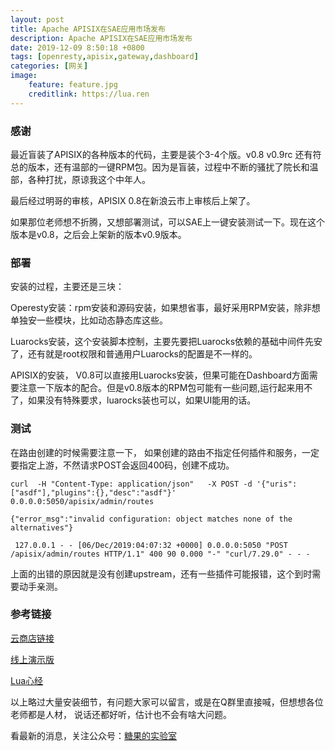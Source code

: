 ```yaml
---
layout: post
title: Apache APISIX在SAE应用市场发布
description: Apache APISIX在SAE应用市场发布
date: 2019-12-09 8:50:18 +0800 
tags: [openresty,apisix,gateway,dashboard]
categories: [网关]
image:
    feature: feature.jpg
    creditlink: https://lua.ren 
---
```



### 感谢

最近盲装了APISIX的各种版本的代码，主要是装个3-4个版。v0.8 v0.9rc 还有符总的版本，还有温部的一键RPM包。因为是盲装，过程中不断的骚扰了院长和温部，各种打扰，原谅我这个中年人。

最后经过明哥的审核，APISIX 0.8在新浪云市上审核后上架了。

如果那位老师想不折腾，又想部署测试，可以SAE上一键安装测试一下。现在这个版本是v0.8，之后会上架新的版本v0.9版本。


### 部署

安装的过程，主要还是三块：

Operesty安装：rpm安装和源码安装，如果想省事，最好采用RPM安装，除非想单独安一些模块，比如动态静态库这些。

Luarocks安装，这个安装脚本控制，主要先要把Luarocks依赖的基础中间件先安了，还有就是root权限和普通用户Luarocks的配置是不一样的。

APISIX的安装， V0.8可以直接用Luarocks安装，但果可能在Dashboard方面需要注意一下版本的配合。但是v0.8版本的RPM包可能有一些问题,运行起来用不了，如果没有特殊要求，luarocks装也可以，如果UI能用的话。


### 测试

在路由创建的时候需要注意一下， 如果创建的路由不指定任何插件和服务，一定要指定上游，不然请求POST会返回400码，创建不成功。


```shell
curl  -H "Content-Type: application/json"   -X POST -d '{"uris":["asdf"],"plugins":{},"desc":"asdf"}'   0.0.0.0:5050/apisix/admin/routes
```

```shell
{"error_msg":"invalid configuration: object matches none of the alternatives"}
```

```shell
 127.0.0.1 - - [06/Dec/2019:04:07:32 +0000] 0.0.0.0:5050 "POST /apisix/admin/routes HTTP/1.1" 400 90 0.000 "-" "curl/7.29.0" - - -
```



 上面的出错的原因就是没有创建upstream，还有一些插件可能报错，这个到时需要动手亲测。


### 参考链接
[云商店链接](https://market.sinacloud.com/#/dashbord/detail?id=158)

[线上演示版](http://apisix.applinzi.com/apisix/dashboard)

[Lua心经](https://lua.ren)
    

以上略过大量安装细节，有问题大家可以留言，或是在Q群里直接喊，但想想各位老师都是人材， 说话还都好听，估计也不会有啥大问题。

看最新的消息，关注公众号：[糖果的实验室](https://mp.weixin.qq.com/s?__biz=MjM5NjEzNzU5OQ==&mid=2247483961&idx=1&sn=283949ff5a78292c7506fa019a0ebd1f&chksm=a6ec9d29919b143fec6b7b64bcfb7c3589705563fccb16a713b7a6a2d62372fe1099b49e27a1&token=163358827&lang=zh_CN#rd)
